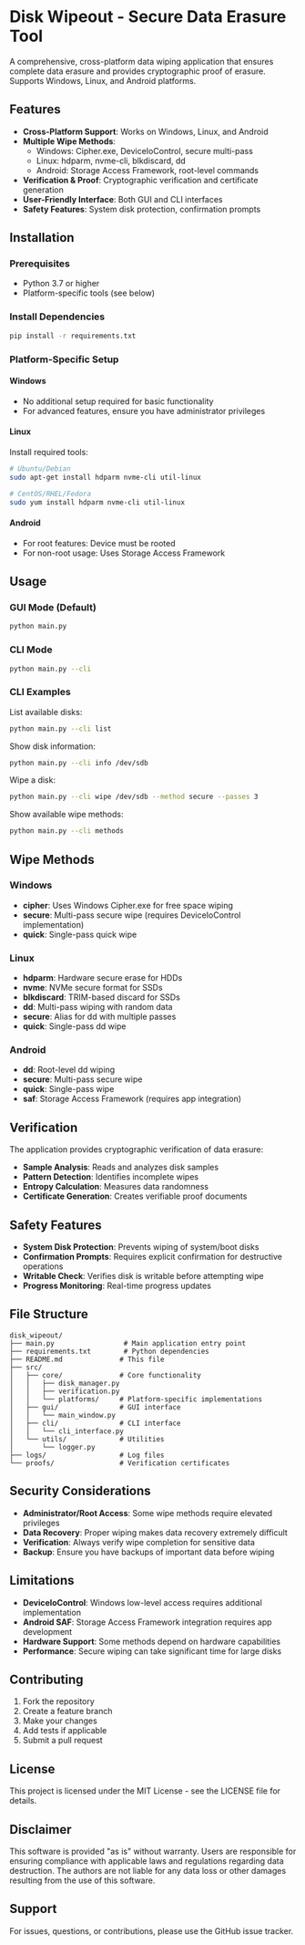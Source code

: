 # Disk Wipeout - Secure Data Erasure Tool

A comprehensive, cross-platform data wiping application that ensures complete data erasure and provides cryptographic proof of erasure. Supports Windows, Linux, and Android platforms.

## Features

- **Cross-Platform Support**: Works on Windows, Linux, and Android
- **Multiple Wipe Methods**: 
  - Windows: Cipher.exe, DeviceIoControl, secure multi-pass
  - Linux: hdparm, nvme-cli, blkdiscard, dd
  - Android: Storage Access Framework, root-level commands
- **Verification & Proof**: Cryptographic verification and certificate generation
- **User-Friendly Interface**: Both GUI and CLI interfaces
- **Safety Features**: System disk protection, confirmation prompts

## Installation

### Prerequisites

- Python 3.7 or higher
- Platform-specific tools (see below)

### Install Dependencies

```bash
pip install -r requirements.txt
```

### Platform-Specific Setup

#### Windows
- No additional setup required for basic functionality
- For advanced features, ensure you have administrator privileges

#### Linux
Install required tools:
```bash
# Ubuntu/Debian
sudo apt-get install hdparm nvme-cli util-linux

# CentOS/RHEL/Fedora
sudo yum install hdparm nvme-cli util-linux
```

#### Android
- For root features: Device must be rooted
- For non-root usage: Uses Storage Access Framework

## Usage

### GUI Mode (Default)
```bash
python main.py
```

### CLI Mode
```bash
python main.py --cli
```

### CLI Examples

List available disks:
```bash
python main.py --cli list
```

Show disk information:
```bash
python main.py --cli info /dev/sdb
```

Wipe a disk:
```bash
python main.py --cli wipe /dev/sdb --method secure --passes 3
```

Show available wipe methods:
```bash
python main.py --cli methods
```

## Wipe Methods

### Windows
- **cipher**: Uses Windows Cipher.exe for free space wiping
- **secure**: Multi-pass secure wipe (requires DeviceIoControl implementation)
- **quick**: Single-pass quick wipe

### Linux
- **hdparm**: Hardware secure erase for HDDs
- **nvme**: NVMe secure format for SSDs
- **blkdiscard**: TRIM-based discard for SSDs
- **dd**: Multi-pass wiping with random data
- **secure**: Alias for dd with multiple passes
- **quick**: Single-pass dd wipe

### Android
- **dd**: Root-level dd wiping
- **secure**: Multi-pass secure wipe
- **quick**: Single-pass wipe
- **saf**: Storage Access Framework (requires app integration)

## Verification

The application provides cryptographic verification of data erasure:

- **Sample Analysis**: Reads and analyzes disk samples
- **Pattern Detection**: Identifies incomplete wipes
- **Entropy Calculation**: Measures data randomness
- **Certificate Generation**: Creates verifiable proof documents

## Safety Features

- **System Disk Protection**: Prevents wiping of system/boot disks
- **Confirmation Prompts**: Requires explicit confirmation for destructive operations
- **Writable Check**: Verifies disk is writable before attempting wipe
- **Progress Monitoring**: Real-time progress updates

## File Structure

```
disk_wipeout/
├── main.py                 # Main application entry point
├── requirements.txt        # Python dependencies
├── README.md              # This file
├── src/
│   ├── core/              # Core functionality
│   │   ├── disk_manager.py
│   │   ├── verification.py
│   │   └── platforms/     # Platform-specific implementations
│   ├── gui/               # GUI interface
│   │   └── main_window.py
│   ├── cli/               # CLI interface
│   │   └── cli_interface.py
│   └── utils/             # Utilities
│       └── logger.py
├── logs/                  # Log files
└── proofs/                # Verification certificates
```

## Security Considerations

- **Administrator/Root Access**: Some wipe methods require elevated privileges
- **Data Recovery**: Proper wiping makes data recovery extremely difficult
- **Verification**: Always verify wipe completion for sensitive data
- **Backup**: Ensure you have backups of important data before wiping

## Limitations

- **DeviceIoControl**: Windows low-level access requires additional implementation
- **Android SAF**: Storage Access Framework integration requires app development
- **Hardware Support**: Some methods depend on hardware capabilities
- **Performance**: Secure wiping can take significant time for large disks

## Contributing

1. Fork the repository
2. Create a feature branch
3. Make your changes
4. Add tests if applicable
5. Submit a pull request

## License

This project is licensed under the MIT License - see the LICENSE file for details.

## Disclaimer

This software is provided "as is" without warranty. Users are responsible for ensuring compliance with applicable laws and regulations regarding data destruction. The authors are not liable for any data loss or other damages resulting from the use of this software.

## Support

For issues, questions, or contributions, please use the GitHub issue tracker.
